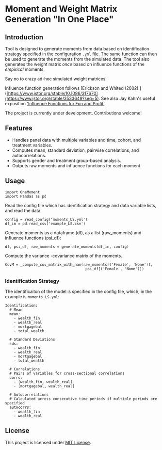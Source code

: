# Moment and Weight Matrix Generation "In One Place"

## Introduction
Tool is designed to generate moments from data based on identification strategy specified in the configuration `.yml` file. The same function can then be used to generate the moments
from the simulated data. The tool also generates the weight matrix *once* based on influence functions of the *empirical* moments. 

Say no to crazy ad-hoc simulated weight matrices!

Influence function generation follows [Erickson and Whited (2002) ]([https://www.jstor.org/stable/10.1086/317670](https://www.jstor.org/stable/3533649?seq=5). See also Jay Kahn's useful exposition ['Influence Functions for Fun and Profit'](https://j-kahn.com/files/influencefunctions.pdf). 

The project is currently under development. Contributions welcome!

## Features
- Handles panel data with multiple variables and time, cohort, and treatment variables.
- Computes mean, standard deviation, pairwise correlations, and autocorrelations.
- Supports gender and treatment group-based analysis.
- Outputs raw moments and influence functions for each moment. 

## Usage

```
import OneMoment
import Pandas as pd
````
Read the config file which has identification strategy and data variable lists,  and read the data:

```
config = read_config('moments_LS.yml')
df_in = pd.read_csv('example_LS.csv')
``` 

Generate moments as a dataframe (df), as a list (raw_moments) and influence functions (psi_df):

```
df, psi_df, raw_moments = generate_moments(df_in, config)
```

Compute the variance -covariance matrix of the moments. 

```
CovM = _compute_cov_matrix_with_nan(raw_moments[('Female', 'None')],
                                     psi_df[('Female', 'None')])
``` 

### Identification Strategy

The identificaiton of the model is specified in the config file, which, in the
example is `moments_LS.yml`:

```
Identification:
  # Mean
  mean:
    - wealth_fin
    - wealth_real
    - mortgagebal
    - total_wealth

  # Standard Deviations
  sds:
    - wealth_fin
    - wealth_real
    - mortgagebal
    - total_wealth

  # Correlations
  # Pairs of variables for cross-sectional correlations
  corrs:
    - [wealth_fin, wealth_real]
    - [mortgagebal, wealth_real]

  # Autocorrelations
  # Calculated across consecutive time periods if multiple periods are specified
  autocorrs:
    - wealth_fin
    - wealth_real

```


## License
This project is licensed under [MIT License](LICENSE).

